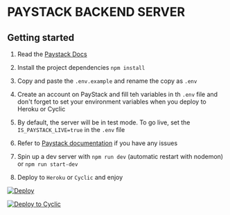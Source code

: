 # PAYSTACK BACKEND SERVER

## Getting started

1. Read the [Paystack Docs](https://paystack.com/docs/payments/accept-payments/#charge-api)

2. Install the project dependencies `npm install`

3. Copy and paste the `.env.example` and rename the copy as `.env`

4. Create an account on PayStack and fill teh variables in th `.env` file and don't forget to set your environment variables when you deploy to Heroku or Cyclic

5. By default, the server will be in test mode. To go live, set the `IS_PAYSTACK_LIVE=true` in the `.env` file

6. Refer to [Paystack documentation](https://paystack.com/docs/payments/payment-channels/#mobile-money) if you have any issues

7. Spin up a dev server with `npm run dev` (automatic restart with nodemon) or `npm run start-dev`

8. Deploy to `Heroku` or `Cyclic` and enjoy

[![Deploy](https://www.herokucdn.com/deploy/button.svg)](https://heroku.com/deploy?template=https://github.com/Parables/paystack-backend-server)

[![Deploy to Cyclic](https://deploy.cyclic.app/button.svg)](https://github.com/Parables/paystack-backend-server)
